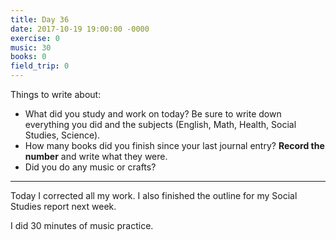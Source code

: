 ```yaml
---
title: Day 36
date: 2017-10-19 19:00:00 -0000
exercise: 0
music: 30
books: 0
field_trip: 0
---
```

Things to write about:

* What did you study and work on today? Be sure to write down everything you did and the subjects (English, Math, Health, Social Studies, Science).
* How many books did you finish since your last journal entry? **Record the number** and write what they were.
* Did you do any music or crafts?

***

Today I corrected all my work. I also finished the outline for my Social Studies report next week.

I did 30 minutes of music practice.
